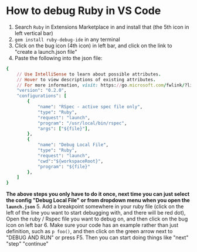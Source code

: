 # How to debug Ruby in VS Code

 1. Search `Ruby` in Extensions Marketplace in and install that (the 5th icon in left vertical bar)
 2. `gem install ruby-debug-ide` in any terminal
 3. Click on the bug icon (4th icon) in left bar, and click on the link to "create a launch.json file"
 4. Paste the following into the json file:
```Ruby
{
    // Use IntelliSense to learn about possible attributes.
    // Hover to view descriptions of existing attributes.
    // For more information, visit: https://go.microsoft.com/fwlink/?linkid=830387
    "version": "0.2.0",
    "configurations": [
        {
            "name": "RSpec - active spec file only",
            "type": "Ruby",
            "request": "launch",
            "program": "/usr/local/bin/rspec",
            "args": ["${file}"],
        },
        {
            "name": "Debug Local File",
            "type": "Ruby",
            "request": "launch",
            "cwd":"${workspaceRoot}",
            "program": "${file}"
        },
    ]
}
```

**The above steps you only have to do it once, next time you can just select the config "Debug Local File" or  from dropdown menu when you open the `launch.json`**
5. Add a breakpoint somewhere in your ruby file (click on the left of the line you want to start debugging with, and there will be red dot), Open the ruby / Rspec file you want to debug on, and then click on the bug icon on left bar
6. Make sure your code has an example rather than just definition, such as `p foo()`, and then click on the green arrow next to "DEBUG AND RUN" or press F5. Then you can start doing things like "next" "step" "continue"




